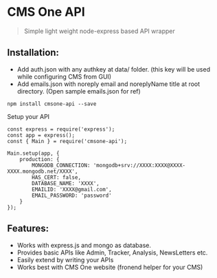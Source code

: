 # CMS One API
> Simple light weight node-express based API wrapper

## Installation:
- Add auth.json with any authkey at data/ folder. (this key will be used while configuring CMS from GUI)
- Add emails.json with noreply email and noreplyName title at root directory. (Open sample emails.json for ref) 


```
npm install cmsone-api --save
```


Setup your API
```
const express = require('express');
const app = express();
const { Main } = require('cmsone-api');

Main.setup(app, {
    production: {
        MONGODB_CONNECTION: 'mongodb+srv://XXXX:XXXX@XXXX-XXXX.mongodb.net/XXXX',
        HAS_CERT: false,
        DATABASE_NAME: 'XXXX',
        EMAILID: 'XXXX@gmail.com',
        EMAIL_PASSWORD: 'password'
    }
});
```

## Features:
- Works with express.js and mongo as database.
- Provides basic APIs like Admin, Tracker, Analysis, NewsLetters etc.
- Easily extend by writing your APIs
- Works best with CMS One website (fronend helper for your CMS)